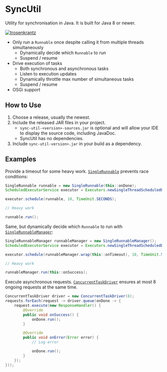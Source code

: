 # SyncUtil

Utility for synchronisation in Java.
It is built for Java 8 or newer.

[![trosenkrantz](https://circleci.com/gh/trosenkrantz/SyncUtil.svg?style=shield)](https://circleci.com/gh/trosenkrantz/SyncUtil)

- Only run a `Runnable` once despite calling it from multiple threads simultaneously
  - Dynamically decide which `Runnable` to run
  - Suspend / resume
- Drive execution of tasks
  - Both synchronous and asynchronous tasks
  - Listen to execution updates
  - Dynamically throttle max number of simultaneous tasks
  - Suspend / resume
- OSGi support

## How to Use
1. Choose a release, usually the newest.
2. Include the released JAR files in your project.
   - `sync-util-<version>-sources.jar` is optional and will allow your IDE to display the source code, including JavaDoc.
   - SyncUtil has no dependencies.
3. Include `sync-util-version>.jar` in your build as a dependency.

## Examples
Provide a timeout for some heavy work. [`SingleRunnable`](src/main/java/com/github/trosenkrantz/sync/util/runnable/SingleRunnable.java)  prevents race conditions:
```java
SingleRunnable runnable = new SingleRunnable(this::onDone);
ScheduledExecutorService executor = Executors.newSingleThreadScheduledExecutor();

executor.schedule(runnable, 10, TimeUnit.SECONDS);

// Heavy work

runnable.run();
```

Same, but dynamically decide which `Runnable` to run with [`SingleRunnableManager`](src/main/java/com/github/trosenkrantz/sync/util/runnable/SingleRunnableManager.java):
```java
SingleRunnableManager runnableManager = new SingleRunnableManager();
ScheduledExecutorService executor = Executors.newSingleThreadScheduledExecutor();

executor.schedule(runnableManager.wrap(this::onTimeout), 10, TimeUnit.SECONDS);

// Heavy work

runnableManager.run(this::onSuccess);
```

Execute asynchronous requests. [`ConcurrentTaskDriver`](src/main/java/com/github/trosenkrantz/sync/util/concurrency/ConcurrentTaskDriver.java) ensures at most 8 ongoing requests at the same time.
```java
ConcurrentTaskDriver driver = new ConcurrentTaskDriver(8);
requests.forEach(request -> driver.queue(onDone -> {
    request.execute(new ResponseHandler() {
        @Override
        public void onSuccess() {
            onDone.run();
        }

        @Override
        public void onError(Error error) {
            // Log error

            onDone.run();
        }
    });
}));
```

